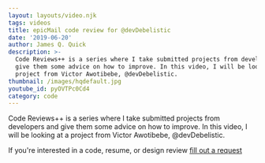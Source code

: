 ```yaml
---
layout: layouts/video.njk
tags: videos
title: epicMail code review for @devDebelistic
date: '2019-06-20'
author: James Q. Quick
description: >-
  Code Reviews++ is a series where I take submitted projects from developers and
  give them some advice on how to improve. In this video, I will be looking at a
  project from Victor Awotibebe, @devDebelistic.
thumbnail: /images/hqdefault.jpg
youtube_id: pyOVTPc0Cd4
category: code
---
```

Code Reviews++ is a series where I take submitted projects from developers and give them some advice on how to improve. In this video, I will be looking at a project from Victor Awotibebe, @devDebelistic.

If you're interested in a code, resume, or design review [fill out a request](/sign-up/)
